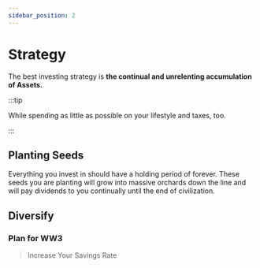 ```yaml
---
sidebar_position: 2
---
```


# Strategy

The best investing strategy is **the continual and unrelenting accumulation of Assets.**

:::tip 

While spending as little as possible on your lifestyle and taxes, too.

:::

## Planting Seeds

Everything you invest in should have a holding period of forever. These seeds you are planting will grow into massive orchards down the line and will pay dividends to you continually until the end of civilization.

## Diversify

### Plan for WW3

>Increase Your Savings Rate